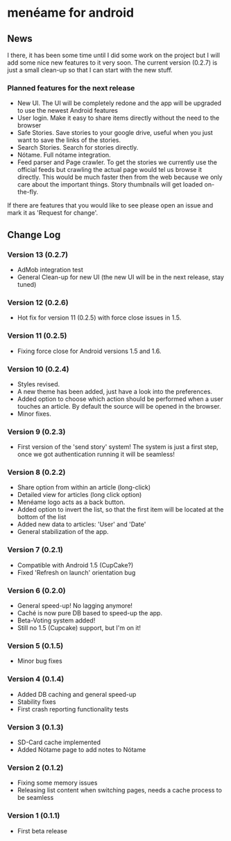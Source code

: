 # menéame for android
## News
I there, it has been some time until I did some work on the project but I will add some nice new features to it very soon. The current version (0.2.7) is just a small clean-up so that I can start with the new stuff.

### Planned features for the next release
 - New UI. The UI will be completely redone and the app will be upgraded to use the newest Android features
 - User login. Make it easy to share items directly without the need to the browser
 - Safe Stories. Save stories to your google drive, useful when you just want to save the links of the stories.
 - Search Stories. Search for stories directly.
 - Nótame. Full nótame integration.
 - Feed parser and Page crawler. To get the stories we currently use the official feeds but crawling the actual page would tel us browse it directly. This would be much faster then from the web because we only care about the important things. Story thumbnails will get loaded on-the-fly.

If there are features that you would like to see please open an issue and mark it as 'Request for change'.

## Change Log

### Version 13 (0.2.7)

 - AdMob integration test
 - General Clean-up for new UI (the new UI will be in the next release, stay tuned)

### Version 12 (0.2.6)

- Hot fix for version 11 (0.2.5) with force close issues in 1.5.

### Version 11 (0.2.5)

- Fixing force close for Android versions 1.5 and 1.6.

### Version 10 (0.2.4)

- Styles revised.
- A new theme has been added, just have a look into the preferences.
- Added option to choose which action should be performed when a user touches an article. By default the source will be opened in the browser.
- Minor fixes.

### Version 9 (0.2.3)

- First version of the 'send story' system! The system is just a first step, once we got authentication running it will be seamless!

### Version 8 (0.2.2)

- Share option from within an article (long-click)
- Detailed view for articles (long click option)
- Menéame logo acts as a back button.
- Added option to invert the list, so that the first item will be located at the bottom of the list
- Added new data to articles: 'User' and 'Date'
- General stabilization of the app.

### Version 7 (0.2.1)

- Compatible with Android 1.5 (CupCake?)
- Fixed 'Refresh on launch' orientation bug

### Version 6 (0.2.0)

- General speed-up! No lagging anymore!
- Caché is now pure DB based to speed-up the app.
- Beta-Voting system added!
- Still no 1.5 (Cupcake) support, but I'm on it!

### Version 5 (0.1.5)

- Minor bug fixes

### Version 4 (0.1.4)

- Added DB caching and general speed-up
- Stability fixes
- First crash reporting functionality tests

### Version 3 (0.1.3)

- SD-Card cache implemented
- Added Nótame page to add notes to Nótame

### Version 2 (0.1.2)

- Fixing some memory issues
- Releasing list content when switching pages, needs a cache process to be seamless

### Version 1 (0.1.1)

- First beta release
